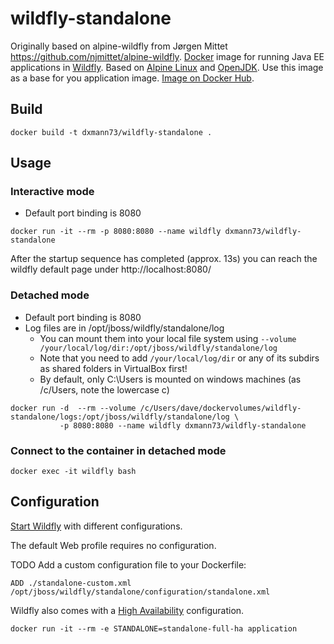 # wildfly-standalone

Originally based on alpine-wildfly from Jørgen Mittet https://github.com/njmittet/alpine-wildfly.
[Docker](https://www.docker.com/) image for running Java EE applications in [Wildfly](http://www.wildfly.org/).
Based on [Alpine Linux](http://alpinelinux.org/) and [OpenJDK](http://openjdk.java.net/).
Use this image as a base for you application image. [Image on Docker Hub](https://hub.docker.com/r/dxmann73/alpine-wildfly/).

## Build
```
docker build -t dxmann73/wildfly-standalone .
```
## Usage
### Interactive mode
- Default port binding is 8080
```
docker run -it --rm -p 8080:8080 --name wildfly dxmann73/wildfly-standalone
```
After the startup sequence has completed (approx. 13s) you can reach the wildfly default page under http://localhost:8080/
### Detached mode
- Default port binding is 8080
- Log files are in /opt/jboss/wildfly/standalone/log
  - You can mount them into your local file system using ```--volume /your/local/log/dir:/opt/jboss/wildfly/standalone/log```
  - Note that you need to add ```/your/local/log/dir``` or any of its subdirs as shared folders in VirtualBox first! 
  - By default, only C:\Users is mounted on windows machines (as /c/Users, note the lowercase c)
```
docker run -d  --rm --volume /c/Users/dave/dockervolumes/wildfly-standalone/logs:/opt/jboss/wildfly/standalone/log \
           -p 8080:8080 --name wildfly dxmann73/wildfly-standalone
```
### Connect to the container in detached mode
```
docker exec -it wildfly bash
```

Configuration
-------------
[Start Wildfly](https://docs.jboss.org/author/display/WFLY10/Getting+Started+Guide#GettingStartedGuid0e-StartingWildFly10) with different configurations.

The default Web profile requires no configuration.

TODO Add a custom configuration file to your Dockerfile:
~~~~
ADD ./standalone-custom.xml /opt/jboss/wildfly/standalone/configuration/standalone.xml
~~~~

Wildfly also comes with a [High Availability](https://docs.jboss.org/author/display/WFLY10/High+Availability+Guide) configuration.
~~~~
docker run -it --rm -e STANDALONE=standalone-full-ha application  
~~~~
